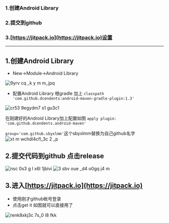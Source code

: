 ### 1.创建Android Library
### 2.提交到github
### 3.[https://jitpack.io](https://jitpack.io)设置
***
## 1.创建Android Library
* New->Module->Android Library

![9yrv cq _k y m m_jpq](https://user-images.githubusercontent.com/18278015/37136490-d7004b1c-22dc-11e8-97b7-639cc1bf468d.png)


* 配置Android Library
根gradle 加上  `classpath 'com.github.dcendents:android-maven-gradle-plugin:1.3'`

![cr53 9egydm7 s1 gu3c1](https://user-images.githubusercontent.com/18278015/37136484-d0f4b62c-22dc-11e8-8634-1dfb8209d335.png)

在刚建好的Android Library加上配置如图
`apply plugin: 'com.github.dcendents.android-maven'`

`group='com.github.sbyxlmm'`这个sbyxlmm替换为自己github名字
![xt m wchdl4cfl_3c 2 _p](https://user-images.githubusercontent.com/18278015/37136495-da2b57d2-22dc-11e8-84f3-b872fdb8b4f2.png)
## 2.提交代码到github 点击release
![nsc 0s3 g l x6l 1jbivi](https://user-images.githubusercontent.com/18278015/37136559-0cb20e4e-22dd-11e8-9bdc-9dfcded95100.png)
![3 sbv oue _d4 o0gq j4 m](https://user-images.githubusercontent.com/18278015/37136511-ec7e4cc8-22dc-11e8-9b3f-94676a277430.png)


## 3.进入[https://jitpack.io](https://jitpack.io)
* 使用刚才github帐号登录
* 点击get it 如图就可以直接用了

![renk8xkj3c 7s_0 l8 fkk](https://user-images.githubusercontent.com/18278015/37136515-eeeab2bc-22dc-11e8-9067-ed8192f8cfa6.png)






